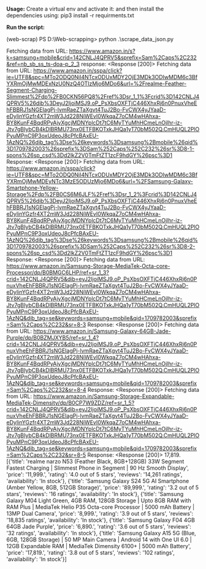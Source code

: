 **Usage:**
Create a virtual env and activate it:
and then install the dependencies using:
pip3 install -r requirments.txt

**Run the script:**

(web-scrap) PS D:\Web-scrapping> python .\scrape_data_json.py

Fetching data from URL: https://www.amazon.in/s?k=samsung+mobile&crid=142CNLJ4QPRV5&sprefix=Sam%2Caps%2C232&ref=nb_sb_ss_ts-doa-p_2_3
response: <Response [200]>
Fetching data from URL: https://www.amazon.in/sspa/click?ie=UTF8&spc=MTo2ODQ0NjI4NTcxODUxMDY2OjE3MDk3ODIwMDM6c3BfYXRmOjMwMDExNzU0NzQ4OTIzMjo6MDo6&url=%2Frealme-Feather-Segment-Charging-Slimmest%2Fdp%2FB0CKN56PQ8%2Fref%3Dsr_1_1%3Fcrid%3D142CNLJ4QPRV5%26dib%3DeyJ2IjoiMSJ9.oP_PsXbsOXFTjC446XhxRj6n0PnuxVheEhFBBRJ1sNGEIagPj-lvmRaeZTaXgvt4TuJ2Bo-FvCWX4yJYaaD-eDyIinYGzfr4XT2mW3Jd228NiWEvI0WkqaZ7oCM4wHAhxa-BY8KunF4BqdRPyAjyXgcjMDNYplcDt7tC6MyTYuMhHCmeLnOjlhr-iz-Jtv7gBIybCB4kDlBRMU73nx0ETFBKOTxkJHQa1yT70bM502Q.CmHUQL2PlOPyuMPnC9P3oxUdeoJ8cPfcBAxEU-1AzNQ%26dib_tag%3Dse%26keywords%3Dsamsung%2Bmobile%26qid%3D1709782003%26sprefix%3DSam%252Caps%252C232%26sr%3D8-1-spons%26sp_csd%3Dd2lkZ2V0TmFtZT1zcF9hdGY%26psc%3D1
Response: <Response [200]>
Fetching data from URL: https://www.amazon.in/sspa/click?ie=UTF8&spc=MTo2ODQ0NjI4NTcxODUxMDY2OjE3MDk3ODIwMDM6c3BfYXRmOjMwMDEyNTc3MzE5ODUzMjo6MDo6&url=%2FSamsung-Galaxy-Smartphone-Yellow-Storage%2Fdp%2FB0CS6M6JLF%2Fref%3Dsr_1_2%3Fcrid%3D142CNLJ4QPRV5%26dib%3DeyJ2IjoiMSJ9.oP_PsXbsOXFTjC446XhxRj6n0PnuxVheEhFBBRJ1sNGEIagPj-lvmRaeZTaXgvt4TuJ2Bo-FvCWX4yJYaaD-eDyIinYGzfr4XT2mW3Jd228NiWEvI0WkqaZ7oCM4wHAhxa-BY8KunF4BqdRPyAjyXgcjMDNYplcDt7tC6MyTYuMhHCmeLnOjlhr-iz-Jtv7gBIybCB4kDlBRMU73nx0ETFBKOTxkJHQa1yT70bM502Q.CmHUQL2PlOPyuMPnC9P3oxUdeoJ8cPfcBAxEU-1AzNQ%26dib_tag%3Dse%26keywords%3Dsamsung%2Bmobile%26qid%3D1709782003%26sprefix%3DSam%252Caps%252C232%26sr%3D8-2-spons%26sp_csd%3Dd2lkZ2V0TmFtZT1zcF9hdGY%26psc%3D1
Response: <Response [200]>
Fetching data from URL: https://www.amazon.in/Samsung-Storage-MediaTek-Octa-core-Processor/dp/B0BMGC6LHP/ref=sr_1_3?crid=142CNLJ4QPRV5&dib=eyJ2IjoiMSJ9.oP_PsXbsOXFTjC446XhxRj6n0PnuxVheEhFBBRJ1sNGEIagPj-lvmRaeZTaXgvt4TuJ2Bo-FvCWX4yJYaaD-eDyIinYGzfr4XT2mW3Jd228NiWEvI0WkqaZ7oCM4wHAhxa-BY8KunF4BqdRPyAjyXgcjMDNYplcDt7tC6MyTYuMhHCmeLnOjlhr-iz-Jtv7gBIybCB4kDlBRMU73nx0ETFBKOTxkJHQa1yT70bM502Q.CmHUQL2PlOPyuMPnC9P3oxUdeoJ8cPfcBAxEU-1AzNQ&dib_tag=se&keywords=samsung+mobile&qid=1709782003&sprefix=Sam%2Caps%2C232&sr=8-3
Response: <Response [200]>
Fetching data from URL: https://www.amazon.in/Samsung-Galaxy-64GB-Jade-Purple/dp/B0BZMJXYB5/ref=sr_1_4?crid=142CNLJ4QPRV5&dib=eyJ2IjoiMSJ9.oP_PsXbsOXFTjC446XhxRj6n0PnuxVheEhFBBRJ1sNGEIagPj-lvmRaeZTaXgvt4TuJ2Bo-FvCWX4yJYaaD-eDyIinYGzfr4XT2mW3Jd228NiWEvI0WkqaZ7oCM4wHAhxa-BY8KunF4BqdRPyAjyXgcjMDNYplcDt7tC6MyTYuMhHCmeLnOjlhr-iz-Jtv7gBIybCB4kDlBRMU73nx0ETFBKOTxkJHQa1yT70bM502Q.CmHUQL2PlOPyuMPnC9P3oxUdeoJ8cPfcBAxEU-1AzNQ&dib_tag=se&keywords=samsung+mobile&qid=1709782003&sprefix=Sam%2Caps%2C232&sr=8-4
Response: <Response [200]>
Fetching data from URL: https://www.amazon.in/Samsung-Storage-Expandable-MediaTek-Dimensity/dp/B0CP7W9ZDZ/ref=sr_1_5?crid=142CNLJ4QPRV5&dib=eyJ2IjoiMSJ9.oP_PsXbsOXFTjC446XhxRj6n0PnuxVheEhFBBRJ1sNGEIagPj-lvmRaeZTaXgvt4TuJ2Bo-FvCWX4yJYaaD-eDyIinYGzfr4XT2mW3Jd228NiWEvI0WkqaZ7oCM4wHAhxa-BY8KunF4BqdRPyAjyXgcjMDNYplcDt7tC6MyTYuMhHCmeLnOjlhr-iz-Jtv7gBIybCB4kDlBRMU73nx0ETFBKOTxkJHQa1yT70bM502Q.CmHUQL2PlOPyuMPnC9P3oxUdeoJ8cPfcBAxEU-1AzNQ&dib_tag=se&keywords=samsung+mobile&qid=1709782003&sprefix=Sam%2Caps%2C232&sr=8-5
Response: <Response [200]>
17,819.
[{'title': 'realme narzo N53 (Feather Black, 8GB+128GB) 33W Segment Fastest Charging | Slimmest Phone in Segment | 90 Hz Smooth Display', 'price': '11,999.', 'rating': '4.0 out of 5 stars', 'reviews': '14,261 ratings', 'availability': 'In stock'}, {'title': 'Samsung Galaxy S24 5G AI Smartphone (Amber Yellow, 8GB, 512GB Storage)', 'price': '89,999.', 'rating': '3.2 out of 5 stars', 'reviews': '16 ratings', 'availability': 'In stock'}, {'title': 'Samsung Galaxy M04 Light Green, 4GB RAM, 128GB Storage | Upto 8GB RAM with RAM Plus | MediaTek Helio P35 Octa-core Processor | 5000 mAh Battery | 13MP Dual Camera', 'price': '8,999.', 'rating': '3.9 out of 5 stars', 'reviews': '18,835 ratings', 'availability': 'In stock'}, {'title': 'Samsung Galaxy F04 4GB 64GB Jade Purple', 'price': '6,890.', 'rating': '3.6 out of 5 stars', 'reviews': '32 ratings', 'availability': 'In stock'}, {'title': 'Samsung Galaxy A15 5G (Blue, 6GB, 128GB Storage) | 50 MP Main Camera | Android 14 with One UI 6.0 | 12GB Expandable RAM | MediaTek Dimensity 6100+ | 5000 mAh Battery', 'price': '17,819.', 'rating': '3.8 out of 5 stars', 'reviews': '102 ratings', 'availability': 'In stock'}]
